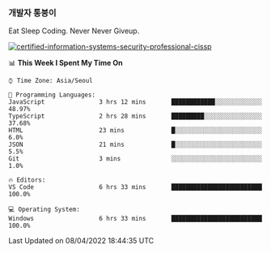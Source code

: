 ### 개발자 통붕이
Eat Sleep Coding.
Never Never Giveup.

[![certified-information-systems-security-professional-cissp](https://user-images.githubusercontent.com/44606727/157613689-acd84ec6-5f8f-4e79-89d9-a8d51f033634.png)](https://www.credly.com/badges/f394a010-85a0-450b-9136-8043af01d71c/public_url)

<!--START_SECTION:waka-->
📊 **This Week I Spent My Time On** 

```text
⌚︎ Time Zone: Asia/Seoul

💬 Programming Languages: 
JavaScript               3 hrs 12 mins       ████████████░░░░░░░░░░░░░   48.97% 
TypeScript               2 hrs 28 mins       █████████░░░░░░░░░░░░░░░░   37.68% 
HTML                     23 mins             █░░░░░░░░░░░░░░░░░░░░░░░░   6.0% 
JSON                     21 mins             █░░░░░░░░░░░░░░░░░░░░░░░░   5.5% 
Git                      3 mins              ░░░░░░░░░░░░░░░░░░░░░░░░░   1.0%

🔥 Editors: 
VS Code                  6 hrs 33 mins       █████████████████████████   100.0%

💻 Operating System: 
Windows                  6 hrs 33 mins       █████████████████████████   100.0%

```


 Last Updated on 08/04/2022 18:44:35 UTC
<!--END_SECTION:waka-->
